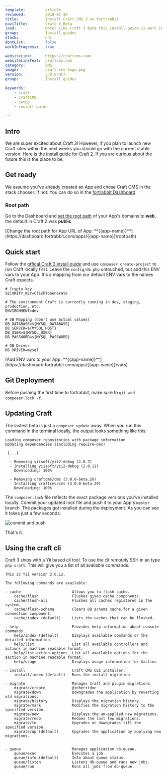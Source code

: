 ```yaml
---
template:         article
reviewed:         2018-01-30
title:            Install Craft CMS 3 on fortrabbit
naviTitle:        Craft 3 Beta
lead:             Note: Like Craft 3 Beta this install guide is work in progress.
group:            Install_guides
stack:            uni
dontList:         false
workInProgress:   true

websiteLink:      https://craftcms.com/
websiteLinkText:  craftcms.com
category:         CMS
image:            craft-cms-logo.png
version:          3.0.0-RC7
group:            Install_guides

keywords:
    - craft
    - craftCMS
    - setup
    - install-guide

---
```



## Intro

We are super excited about Craft 3! However, if you plan to launch new Craft sites within the next weeks you should go with the current stable version. [Here is the install guide for Craft 2](/install-craft-2-uni). If you are curious about the future this is the place to be.


## Get ready

We assume you've already created an App and chose Craft CMS in the stack chooser. If not: You can do so in the [fortrabbit Dashboard](/dashboard).

### Root path

Go to the Dashboard and [set the root path](/app#toc-root-path) of your App's domains to **web**, the default in Craft 2 was **public**.

<div markdown="1" data-user="known">
[Change the root path for App URL of App: **{{app-name}}**](https://dashboard.fortrabbit.com/apps/{{app-name}}/rootpath)
</div>


## Quick start

Follow the [offical Craft 3 install guide](https://github.com/craftcms/docs/blob/master/en/installation.md) and use `composer create-project` to run Craft locally first. 
Leave the `config/db.php` untouched, but add this ENV vars to your App. It's a mapping from our default ENV vars to the names Craft expects. 

```osterei32
# Crypto key
SECURITY_KEY=ClickToGenerate

# The environment Craft is currently running in dev, staging, production, etc.
ENVIRONMENT=dev

# DB Mapping (don't use actual values)
DB_DATABASE=${MYSQL_DATABASE}
DB_SERVER=${MYSQL_HOST}
DB_USER=${MYSQL_USER}
DB_PASSWORD=${MYSQL_PASSWORD}

# DB Driver
DB_DRIVER=mysql
```

<div markdown="1" data-user="known">
[Add ENV vars to your App: **{{app-name}}**](https://dashboard.fortrabbit.com/apps/{{app-name}}/vars)
</div>

## Git Deployment

Before pushing the first time to fortrabbit, make sure to `git add composer.lock -f`.


## Updating Craft

The lastest beta is just a `composer update` away. When you run this command in the terminal locally, the output looks something like this: 

```plain
Loading composer repositories with package information
Updating dependencies (including require-dev)

 [...]
 
  - Removing yiisoft/yii2-debug (2.0.7)
  - Installing yiisoft/yii2-debug (2.0.11)
    Downloading: 100%

  - Removing craftcms/cms (3.0.0-beta.26)
  - Installing craftcms/cms (3.0.0-beta.29)
    Downloading: 100%
```

The `composer.lock` file reflects the exact package versions you've installed locally. Commit your updated lock file and push it to your App's `master` branch. The packages got installed during the deployment. As you can see it takes just a few seconds:

![commit and push](https://static.frbit.name/img/help/craft3-composer-update.gif)

That's it. 


## Using the craft cli

Craft 3 ships with a Yii based cli tool. To use the cli remotely SSH in an type `php craft`. This will give you a list of all available commands.

```
This is Yii version 2.0.12.

The following commands are available:

- cache                       Allows you to flush cache.
    cache/flush               Flushes given cache components.
    cache/flush-all           Flushes all caches registered in the system.
    cache/flush-schema        Clears DB schema cache for a given connection component.
    cache/index (default)     Lists the caches that can be flushed.

- help                        Provides help information about console commands.
    help/index (default)      Displays available commands or the detailed information.
    help/list                 List all available controllers and actions in machine readable format.
    help/list-action-options  List all available options for the $action in machine readable format.
    help/usage                Displays usage information for $action

- install                     Craft CMS CLI installer.
    install/index (default)   Runs the install migration

- migrate                     Manages Craft and plugin migrations.
    migrate/create            @inheritdoc
    migrate/down              Downgrades the application by reverting old migrations.
    migrate/history           Displays the migration history.
    migrate/mark              Modifies the migration history to the specified version.
    migrate/new               Displays the un-applied new migrations.
    migrate/redo              Redoes the last few migrations.
    migrate/to                Upgrades or downgrades till the specified version.
    migrate/up (default)      Upgrades the application by applying new migrations.
       

- queue                       Manages application db-queue.
    queue/exec                Executes a job.
    queue/info (default)      Info about queue status.
    queue/listen              Listens db-queue and runs new jobs.
    queue/run                 Runs all jobs from db-queue.

```

